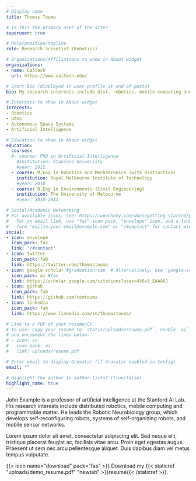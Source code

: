 ```yaml
---
# Display name
title: Thomas Touma

# Is this the primary user of the site?
superuser: true

# Role/position/tagline
role: Research Scientist (Robotics)

# Organizations/Affiliations to show in About widget
organizations:
- name: Caltech
  url: https://www.caltech.edu/

# Short bio (displayed in user profile at end of posts)
bio: My research interests include dist. robotics, mobile computing and something something.

# Interests to show in About widget
interests:
- Robotics
- UAVs
- Autonomous Space Systems
- Artificial Intelligence

# Education to show in About widget
education:
  courses:
  #- course: PhD in Artificial Intelligence
    #institution: Stanford University
    #year: 2012
  - course: M.Eng in Robotics and Mechatronics (with Distinction)  
    institution: Royal Melbourne Institute of Technology
    #year: 2018
  - course: B.Eng in Environments (Civil Engineering)
    institution: The University of Melbourne
    #year: 2010-2013

# Social/Academic Networking
# For available icons, see: https://wowchemy.com/docs/getting-started/page-builder/#icons
#   For an email link, use "fas" icon pack, "envelope" icon, and a link in the
#   form "mailto:your-email@example.com" or "/#contact" for contact widget.
social:
- icon: envelope
  icon_pack: fas
  link: '/#contact'
- icon: twitter
  icon_pack: fab
  link: https://twitter.com/thomastouma
- icon: google-scholar #graduation-cap  # Alternatively, use `google-scholar` icon from `ai` icon pack
  icon_pack: ai #fas
  link: https://scholar.google.com/citations?user=4V6v3_EAAAAJ
- icon: github
  icon_pack: fab
  link: https://github.com/tomtouma
- icon: linkedin
  icon_pack: fab
  link: https://www.linkedin.com/in/thomastouma/

# Link to a PDF of your resume/CV.
# To use: copy your resume to `static/uploads/resume.pdf`, enable `ai` icons in `params.toml`,
# and uncomment the lines below.
# - icon: cv
#   icon_pack: ai
#   link: uploads/resume.pdf

# Enter email to display Gravatar (if Gravatar enabled in Config)
email: ""

# Highlight the author in author lists? (true/false)
highlight_name: true
---
```


John Example is a professor of artificial intelligence at the Stanford AI Lab. His research interests include distributed robotics, mobile computing and programmable matter. He leads the Robotic Neurobiology group, which develops self-reconfiguring robots, systems of self-organizing robots, and mobile sensor networks.

Lorem ipsum dolor sit amet, consectetur adipiscing elit. Sed neque elit, tristique placerat feugiat ac, facilisis vitae arcu. Proin eget egestas augue. Praesent ut sem nec arcu pellentesque aliquet. Duis dapibus diam vel metus tempus vulputate.

{{< icon name="download" pack="fas" >}} Download my {{< staticref "uploads/demo_resume.pdf" "newtab" >}}resumé{{< /staticref >}}.
